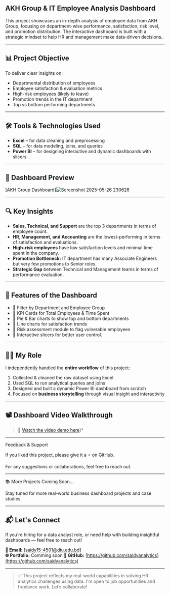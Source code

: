## AKH Group & IT Employee Analysis Dashboard



This project showcases an in-depth analysis of employee data from AKH Group, focusing on department-wise performance,
satisfaction, risk level, and promotion distribution. 
The interactive dashboard is built with a strategic mindset to help HR and management make data-driven decisions..


---



## 📊 Project Objective



To deliver clear insights on:
- Departmental distribution of employees
- Employee satisfaction & evaluation metrics
- High-risk employees (likely to leave)
- Promotion trends in the IT department
- Top vs bottom performing departments



---



## 🛠 Tools & Technologies Used



- **Excel** – for data cleaning and preprocessing  
- **SQL** – for data modeling, joins, and queries  
- **Power BI** – for designing interactive and dynamic dashboards with slicers



---



## 📸 Dashboard Preview



[AKH Group Dashboard]![Screenshot 2025-05-26 230626](https://github.com/user-attachments/assets/7cb45806-ace1-4a60-8beb-fd82f9db297c)



---


## 🔍 Key Insights



- **Sales, Technical, and Support** are the top 3 departments in terms of employee count.
- **HR, Management, and Accounting** are the lowest-performing in terms of satisfaction and evaluations.
- **High-risk employees** have low satisfaction levels and minimal time spent in the company.
- **Promotion Bottleneck:** IT department has many Associate Engineers but very few promotions to Senior roles.
- **Strategic Gap** between Technical and Management teams in terms of performance evaluation.




---




## 📌 Features of the Dashboard




- 📌 Filter by Department and Employee Group  
- 📌 KPI Cards for Total Employees & Time Spent  
- 📌 Pie & Bar charts to show top and bottom departments  
- 📌 Line charts for satisfaction trends  
- 📌 Risk assessment module to flag vulnerable employees  
- 📌 Interactive slicers for better user control.




---




## 🧑‍💼 My Role




I independently handled the **entire workflow** of this project:
1. Collected & cleaned the raw dataset using Excel
2. Used SQL to run analytical queries and joins
3. Designed and built a dynamic Power BI dashboard from scratch
4. Focused on **business storytelling** through visual insight and interactivity




---





## 📽️ Dashboard Video Walkthrough



> 📎 [Watch the video demo here](https://drive.google.com/file/d/1yvVMC9IfP9TA7TqMYVU6_cRXrVfm-gMu/view?usp=sharing))*




---




Feedback & Support



If you liked this project, please give it a ⭐ on GitHub.


For any suggestions or collaborations, feel free to reach out.


---



📚 More Projects Coming Soon…


Stay tuned for more real-world business dashboard projects and case studies.




---




## 📬 Let's Connect




If you're hiring for a data analyst role, or need help with building insightful dashboards — feel free to reach out!



**📧 Email:** [saidy15-4501@diu.edu.bd]  
**🌐 Portfolio:** Comming soon
**📌 GitHub:** [https://github.com/saidyanalytics](https://github.com/saidyanalytics)

---

> ✅ This project reflects my real-world capabilities in solving HR analytics challenges using data. I'm open to job opportunities and freelance work. Let’s collaborate!
